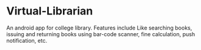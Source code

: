 # Virtual-Librarian
An android app for college library. Features include Like searching books, issuing and returning books using bar-code scanner, fine calculation, push notification, etc.
